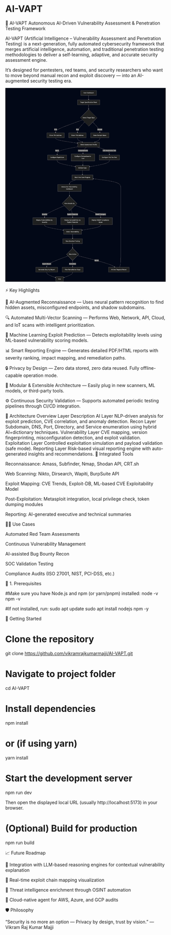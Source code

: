 # AI-VAPT
🧠 AI-VAPT
Autonomous AI-Driven Vulnerability Assessment & Penetration Testing Framework

AI-VAPT (Artificial Intelligence – Vulnerability Assessment and Penetration Testing) is a next-generation, fully automated cybersecurity framework that merges artificial intelligence, automation, and traditional penetration testing methodologies to deliver a self-learning, adaptive, and accurate security assessment engine.

It’s designed for pentesters, red teams, and security researchers who want to move beyond manual recon and exploit discovery — into an AI-augmented security testing era.

![AI-VAPT Flowchart](Flowchart.png)

⚡ Key Highlights

🤖 AI-Augmented Reconnaissance — Uses neural pattern recognition to find hidden assets, misconfigured endpoints, and shadow subdomains.

🔍 Automated Multi-Vector Scanning — Performs Web, Network, API, Cloud, and IoT scans with intelligent prioritization.

🔬 Machine Learning Exploit Prediction — Detects exploitability levels using ML-based vulnerability scoring models.

📊 Smart Reporting Engine — Generates detailed PDF/HTML reports with severity ranking, impact mapping, and remediation paths.

🔒 Privacy by Design — Zero data stored, zero data reused. Fully offline-capable operation mode.

🧩 Modular & Extensible Architecture — Easily plug in new scanners, ML models, or third-party tools.

⚙️ Continuous Security Validation — Supports automated periodic testing pipelines through CI/CD integration.

🧠 Architecture Overview
Layer	Description
AI Layer	NLP-driven analysis for exploit prediction, CVE correlation, and anomaly detection.
Recon Layer	Subdomain, DNS, Port, Directory, and Service enumeration using hybrid AI+dictionary techniques.
Vulnerability Layer	CVE mapping, version fingerprinting, misconfiguration detection, and exploit validation.
Exploitation Layer	Controlled exploitation simulation and payload validation (safe mode).
Reporting Layer	Risk-based visual reporting engine with auto-generated insights and recommendations.
🧰 Integrated Tools

Reconnaissance: Amass, Subfinder, Nmap, Shodan API, CRT.sh

Web Scanning: Nikto, Dirsearch, Wapiti, BurpSuite API

Exploit Mapping: CVE Trends, Exploit-DB, ML-based CVE Exploitability Model

Post-Exploitation: Metasploit integration, local privilege check, token dumping modules

Reporting: AI-generated executive and technical summaries

🧑‍💻 Use Cases

Automated Red Team Assessments

Continuous Vulnerability Management

AI-assisted Bug Bounty Recon

SOC Validation Testing

Compliance Audits (ISO 27001, NIST, PCI-DSS, etc.)

🧩 1. Prerequisites

#Make sure you have Node.js and npm (or yarn/pnpm) installed:
node -v
npm -v


#If not installed, run:
sudo apt update
sudo apt install nodejs npm -y

🚀 Getting Started
# Clone the repository
git clone https://github.com/vikramrajkumarmajji/AI-VAPT.git

# Navigate to project folder
cd AI-VAPT

# Install dependencies
npm install

# or (if using yarn)
yarn install

# Start the development server
npm run dev


Then open the displayed local URL (usually http://localhost:5173) in your browser.

# (Optional) Build for production
npm run build

📈 Future Roadmap

🔹 Integration with LLM-based reasoning engines for contextual vulnerability explanation

🔹 Real-time exploit chain mapping visualization

🔹 Threat intelligence enrichment through OSINT automation

🔹 Cloud-native agent for AWS, Azure, and GCP audits

🛡️ Philosophy

“Security is no more an option — Privacy by design, trust by vision.”
— Vikram Raj Kumar Majji
